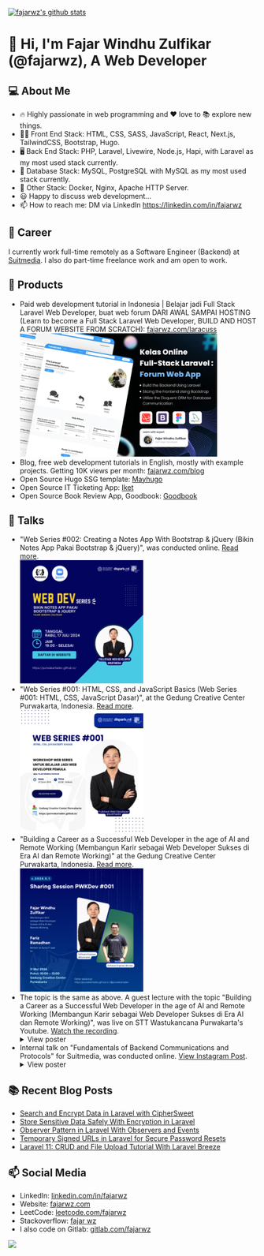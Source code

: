 <!--
**fajarwz/fajarwz** is a ✨ _special_ ✨ repository because its `README.md` (this file) appears on your GitHub profile.

Here are some ideas to get you started:

- 🔭 I’m currently working on ...
- 🌱 I’m currently learning ...
- 👯 I’m looking to collaborate on ...
- 🤔 I’m looking for help with ...
- 💬 Ask me about ...
- 📫 How to reach me: ...
- 😄 Pronouns: ...
- ⚡ Fun fact: ...
-->

[![fajarwz's github stats](https://github-readme-stats.vercel.app/api?username=fajarwz&count_private=true&show_icons=true&theme=algolia)](https://github.com/anuraghazra/github-readme-stats)

# 👋 Hi, I'm Fajar Windhu Zulfikar (@fajarwz), A Web Developer

## 💻 About Me
- 🔥 Highly passionate in web programming and ❤️ love to 📚 explore new things.
- 👨‍💻 Front End Stack: HTML, CSS, SASS, JavaScript, React, Next.js, TailwindCSS, Bootstrap, Hugo.
- 🖥️ Back End Stack: PHP, Laravel, Livewire, Node.js, Hapi, with Laravel as my most used stack currently.
- 💾 Database Stack: MySQL, PostgreSQL with MySQL as my most used stack currently.
- 🔧 Other Stack: Docker, Nginx, Apache HTTP Server.
- 😃 Happy to discuss web development...
- 📫 How to reach me: DM via LinkedIn https://linkedin.com/in/fajarwz

## 💼 Career
I currently work full-time remotely as a Software Engineer (Backend) at [Suitmedia](https://suitmedia.com). I also do part-time freelance work and am open to work.

## 🔖 Products
- Paid web development tutorial in Indonesia | Belajar jadi Full Stack Laravel Web Developer, buat web forum DARI AWAL SAMPAI HOSTING (Learn to become a Full Stack Laravel Web Developer, BUILD AND HOST A FORUM WEBSITE FROM SCRATCH):
[fajarwz.com/laracuss](https://fajarwz.com/laracuss)<br><img src="assets/full-stack-laravel-forum-web-app.webp" alt="Learn to become a Full Stack Laravel Web Developer, BUILD AND HOST A FORUM WEBSITE FROM SCRATCH" title="Learn to become a Full Stack Laravel Web Developer, BUILD AND HOST A FORUM WEBSITE FROM SCRATCH" height="250">
- Blog, free web development tutorials in English, mostly with example projects. Getting 10K views per month:
[fajarwz.com/blog](https://fajarwz.com/blog)
- Open Source Hugo SSG template:
[Mayhugo](https://github.com/fajarwz/mayhugo)
- Open Source IT Ticketing App:
[Iket](https://github.com/fajarwz/iket)
- Open Source Book Review App, Goodbook:
[Goodbook](https://github.com/fajarwz/goodbook-fe)

## 💬 Talks
- "Web Series #002: Creating a Notes App With Bootstrap & jQuery (Bikin Notes App Pakai Bootstrap & jQuery)", was conducted online. [Read more](https://purwakartadev.github.io/posts/sharing-session-003/).<br><img src="assets/sharsess_pwkdev_003.png" alt="Web Series #002: Creating a Notes App With Bootstrap & jQuery Poster" title="Web Series #002: Creating a Notes App With Bootstrap & jQuery" height="250">
- "Web Series #001: HTML, CSS, and JavaScript Basics (Web Series #001: HTML, CSS, JavaScript Dasar)", at the Gedung Creative Center Purwakarta, Indonesia. [Read more](https://purwakartadev.github.io/posts/sharing-session-002/).<br><img src="assets/sharsess_pwkdev_002.png" alt="Web Series #001: HTML, CSS, and JavaScript Basics Poster" title="Web Series #001: HTML, CSS, and JavaScript Basics" height="250">
- "Building a Career as a Successful Web Developer in the age of AI and Remote Working (Membangun Karir sebagai Web Developer Sukses di Era AI dan Remote Working)" at the Gedung Creative Center Purwakarta, Indonesia. [Read more](https://purwakartadev.github.io/posts/sharing-session-001/).<br><img src="assets/sharsess_pwkdev_001.png" alt="Remote Web Developer at PurwakartaDev" title="Remote Web Developer at PurwakartaDev" height="250">
- The topic is the same as above. A guest lecture with the topic "Building a Career as a Successful Web Developer in the age of AI and Remote Working (Membangun Karir sebagai Web Developer Sukses di Era AI dan Remote Working)", was live on STT Wastukancana Purwakarta's Youtube. [Watch the recording](https://www.youtube.com/live/uwTCt5kF6e0?si=RuJyqqXDxJ6uuSGO).
<br><details><summary>View poster</summary><img src="assets/web-remote-stt-wastukancana.jpg" alt="Remote Web Developer at STT Wastukancana" title="Remote Web Developer at STT Wastukancana" height="250"></details>
- Internal talk on "Fundamentals of Backend Communications and Protocols" for Suitmedia, was conducted online. [View Instagram Post](https://www.instagram.com/p/C47MwF0PFGR/?igsh=Z3ExZGd5dm4xYjd3).<br><details><summary>View poster</summary><img src="assets/be-fundamental-suitmedia.jpg" alt="Fundamentals of Backend Communications and Protocols at Suitmedia" title="Fundamentals of Backend Communications and Protocols at Suitmedia" height="250"></details>

## 📚 Recent Blog Posts
<!-- BLOG-POST-LIST:START -->
- [Search and Encrypt Data in Laravel with CipherSweet](https://fajarwz.com/blog/search-and-encrypt-data-in-laravel-with-ciphersweet/)
- [Store Sensitive Data Safely With Encryption in Laravel](https://fajarwz.com/blog/store-sensitive-data-safely-with-encryption-in-laravel/)
- [Observer Pattern in Laravel With Observers and Events](https://fajarwz.com/blog/observer-pattern-in-laravel-with-observers-and-events/)
- [Temporary Signed URLs in Laravel for Secure Password Resets](https://fajarwz.com/blog/temporary-signed-urls-in-laravel-for-secure-password-resets/)
- [Laravel 11: CRUD and File Upload Tutorial With Laravel Breeze](https://fajarwz.com/blog/laravel-11-crud-and-file-upload-tutorial-with-laravel-breeze/)
<!-- BLOG-POST-LIST:END -->

## 📫 Social Media
- LinkedIn: [linkedin.com/in/fajarwz](https://www.linkedin.com/in/fajarwz)
- Website: [fajarwz.com](https://fajarwz.com)
- LeetCode: [leetcode.com/fajarwz](https://leetcode.com/fajarwz/)
- Stackoverflow: [fajar wz](https://stackoverflow.com/users/19457054/fajar-wz)
- I also code on Gitlab: [gitlab.com/fajarwz](https://gitlab.com/fajarwz)

![](https://komarev.com/ghpvc/?username=fajarwz)
